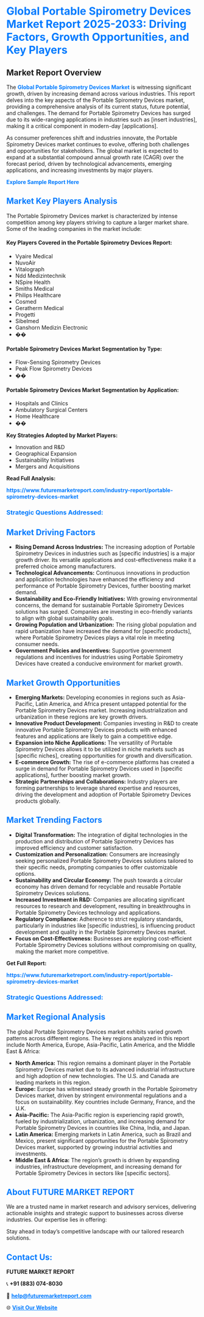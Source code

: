 <h1 style="color: #007BFF;">Global Portable Spirometry Devices Market Report 2025-2033: Driving Factors, Growth Opportunities, and Key Players</h1>

<section id="overview">
<h2>Market Report Overview</h2>
<p>The <a href="https://www.futuremarketreport.com/industry-report/portable-spirometry-devices-market" style="color: #007BFF; text-decoration: none;"><strong>Global Portable Spirometry Devices Market</strong></a> is witnessing significant growth, driven by increasing demand across various industries. This report delves into the key aspects of the Portable Spirometry Devices market, providing a comprehensive analysis of its current status, future potential, and challenges. The demand for Portable Spirometry Devices has surged due to its wide-ranging applications in industries such as [insert industries], making it a critical component in modern-day [applications].</p>
<p>As consumer preferences shift and industries innovate, the Portable Spirometry Devices market continues to evolve, offering both challenges and opportunities for stakeholders. The global market is expected to expand at a substantial compound annual growth rate (CAGR) over the forecast period, driven by technological advancements, emerging applications, and increasing investments by major players.</p>
</section>

<section id="overview">
<p><a href="https://www.futuremarketreport.com/request-sample/reportId=113495" style="color: #007BFF; text-decoration: none;"><strong>Explore Sample Report Here</strong></a></p>
</section>

<section id="key-players">
<h2 style="color: #007BFF;">Market Key Players Analysis</h2>
<p>The Portable Spirometry Devices market is characterized by intense competition among key players striving to capture a larger market share. Some of the leading companies in the market include:</p>
<h4>Key Players Covered in the Portable Spirometry Devices Report:</h4>
<ul><li>Vyaire Medical</li><li>NuvoAir</li><li>Vitalograph</li><li>Ndd Medizintechnik</li><li>NSpire Health</li><li>Smiths Medical</li><li>Philips Healthcare</li><li>Cosmed</li><li>Geratherm Medical</li><li>Progetti</li><li>Sibelmed</li><li>Ganshorn Medizin Electronic</li><li>��</li></ul>
<h4>Portable Spirometry Devices Market Segmentation by Type:</h4>
<ul><li>Flow-Sensing Spirometry Devices</li><li>Peak Flow Spirometry Devices</li><li>��</li></ul>

<h4>Portable Spirometry Devices Market Segmentation by Application:</h4>
<ul><li>Hospitals and Clinics</li><li>Ambulatory Surgical Centers</li><li>Home Healthcare</li><li>��</li></ul>
<p><strong>Key Strategies Adopted by Market Players:</strong></p>
<ul>
<li>Innovation and R&D</li>
<li>Geographical Expansion</li>
<li>Sustainability Initiatives</li>
<li>Mergers and Acquisitions</li>
</ul>
</section>

<section>
<p><strong>Read Full Analysis: </strong></p><a href="https://www.futuremarketreport.com/industry-report/portable-spirometry-devices-market" style="color: #007BFF; text-decoration: none;"><strong>https://www.futuremarketreport.com/industry-report/portable-spirometry-devices-market</strong></a>
<h3 style="color: #007BFF;">Strategic Questions Addressed:</h3>
</section>

<section id="driving-factors">
<h2 style="color: #007BFF;">Market Driving Factors</h2>
<ul>
<li><strong>Rising Demand Across Industries:</strong> The increasing adoption of Portable Spirometry Devices in industries such as [specific industries] is a major growth driver. Its versatile applications and cost-effectiveness make it a preferred choice among manufacturers.</li>
<li><strong>Technological Advancements:</strong> Continuous innovations in production and application technologies have enhanced the efficiency and performance of Portable Spirometry Devices, further boosting market demand.</li>
<li><strong>Sustainability and Eco-Friendly Initiatives:</strong> With growing environmental concerns, the demand for sustainable Portable Spirometry Devices solutions has surged. Companies are investing in eco-friendly variants to align with global sustainability goals.</li>
<li><strong>Growing Population and Urbanization:</strong> The rising global population and rapid urbanization have increased the demand for [specific products], where Portable Spirometry Devices plays a vital role in meeting consumer needs.</li>
<li><strong>Government Policies and Incentives:</strong> Supportive government regulations and incentives for industries using Portable Spirometry Devices have created a conducive environment for market growth.</li>
</ul>
</section>

<section id="growth-opportunities">
<h2 style="color: #007BFF;">Market Growth Opportunities</h2>
<ul>
<li><strong>Emerging Markets:</strong> Developing economies in regions such as Asia-Pacific, Latin America, and Africa present untapped potential for the Portable Spirometry Devices market. Increasing industrialization and urbanization in these regions are key growth drivers.</li>
<li><strong>Innovative Product Development:</strong> Companies investing in R&D to create innovative Portable Spirometry Devices products with enhanced features and applications are likely to gain a competitive edge.</li>
<li><strong>Expansion into Niche Applications:</strong> The versatility of Portable Spirometry Devices allows it to be utilized in niche markets such as [specific niches], creating opportunities for growth and diversification.</li>
<li><strong>E-commerce Growth:</strong> The rise of e-commerce platforms has created a surge in demand for Portable Spirometry Devices used in [specific applications], further boosting market growth.</li>
<li><strong>Strategic Partnerships and Collaborations:</strong> Industry players are forming partnerships to leverage shared expertise and resources, driving the development and adoption of Portable Spirometry Devices products globally.</li>
</ul>
</section>

<section id="trending-factors">
<h2 style="color: #007BFF;">Market Trending Factors</h2>
<ul>
<li><strong>Digital Transformation:</strong> The integration of digital technologies in the production and distribution of Portable Spirometry Devices has improved efficiency and customer satisfaction.</li>
<li><strong>Customization and Personalization:</strong> Consumers are increasingly seeking personalized Portable Spirometry Devices solutions tailored to their specific needs, prompting companies to offer customizable options.</li>
<li><strong>Sustainability and Circular Economy:</strong> The push towards a circular economy has driven demand for recyclable and reusable Portable Spirometry Devices solutions.</li>
<li><strong>Increased Investment in R&D:</strong> Companies are allocating significant resources to research and development, resulting in breakthroughs in Portable Spirometry Devices technology and applications.</li>
<li><strong>Regulatory Compliance:</strong> Adherence to strict regulatory standards, particularly in industries like [specific industries], is influencing product development and quality in the Portable Spirometry Devices market.</li>
<li><strong>Focus on Cost-Effectiveness:</strong> Businesses are exploring cost-efficient Portable Spirometry Devices solutions without compromising on quality, making the market more competitive.</li>
</ul>
</section>

<section>
<p><strong>Get Full Report: </strong></p><a href="https://www.futuremarketreport.com/industry-report/portable-spirometry-devices-market" style="color: #007BFF; text-decoration: none;"><strong>https://www.futuremarketreport.com/industry-report/portable-spirometry-devices-market</strong></a>
<h3 style="color: #007BFF;">Strategic Questions Addressed:</h3>
</section>


<section id="regional-analysis">
<h2 style="color: #007BFF;">Market Regional Analysis</h2>
<p>The global Portable Spirometry Devices market exhibits varied growth patterns across different regions. The key regions analyzed in this report include North America, Europe, Asia-Pacific, Latin America, and the Middle East & Africa:</p>
<ul>
<li><strong>North America:</strong> This region remains a dominant player in the Portable Spirometry Devices market due to its advanced industrial infrastructure and high adoption of new technologies. The U.S. and Canada are leading markets in this region.</li>
<li><strong>Europe:</strong> Europe has witnessed steady growth in the Portable Spirometry Devices market, driven by stringent environmental regulations and a focus on sustainability. Key countries include Germany, France, and the U.K.</li>
<li><strong>Asia-Pacific:</strong> The Asia-Pacific region is experiencing rapid growth, fueled by industrialization, urbanization, and increasing demand for Portable Spirometry Devices in countries like China, India, and Japan.</li>
<li><strong>Latin America:</strong> Emerging markets in Latin America, such as Brazil and Mexico, present significant opportunities for the Portable Spirometry Devices market, supported by growing industrial activities and investments.</li>
<li><strong>Middle East & Africa:</strong> The region’s growth is driven by expanding industries, infrastructure development, and increasing demand for Portable Spirometry Devices in sectors like [specific sectors].</li>
</ul>
</section>

<footer>
<h2 style="color: #007BFF;">About FUTURE MARKET REPORT</h2>
<p>We are a trusted name in market research and advisory services, delivering actionable insights and strategic support to businesses across diverse industries. Our expertise lies in offering:</p>

<p>Stay ahead in today’s competitive landscape with our tailored research solutions.</p>

<h2 style="color: #007BFF;">Contact Us:</h2>
<p><strong>FUTURE MARKET REPORT</strong></p>
<p>📞 <strong>+91 (883) 074-8030</strong></p>
<p>📧 <strong><a href="mailto:help@futuremarketreport.com" style="color: #007BFF;">help@futuremarketreport.com</a></strong></p>
<p>🌐 <strong><a href="https://www.futuremarketreport.com/" style="color: #007BFF;">Visit Our Website</a></strong></p>
</footer>